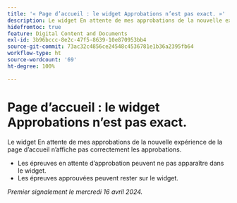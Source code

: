 ```yaml
---
title: '« Page d’accueil : le widget Approbations n’est pas exact. »'
description: Le widget En attente de mes approbations de la nouvelle expérience de la page d’accueil n’affiche pas correctement les approbations.
hidefromtoc: true
feature: Digital Content and Documents
exl-id: 3b96bccc-8e2c-47f5-8639-10e870953bb4
source-git-commit: 73ac32c4856ce24548c4536781e1b36a2395fb64
workflow-type: ht
source-wordcount: '69'
ht-degree: 100%

---
```


# Page d’accueil : le widget Approbations n’est pas exact.

<!-- WF, WFP-->

Le widget En attente de mes approbations de la nouvelle expérience de la page d’accueil n’affiche pas correctement les approbations.

* Les épreuves en attente d’approbation peuvent ne pas apparaître dans le widget.
* Les épreuves approuvées peuvent rester sur le widget.

_Premier signalement le mercredi 16 avril 2024._
